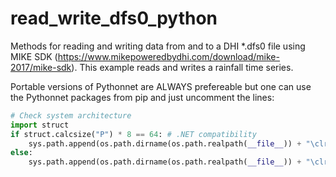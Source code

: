 # read_write_dfs0_python
Methods for reading and writing data from and to a DHI *.dfs0 file using MIKE SDK (https://www.mikepoweredbydhi.com/download/mike-2017/mike-sdk). This example reads and writes a rainfall time series.

Portable versions of Pythonnet are ALWAYS prefereable but one can use the Pythonnet packages from pip and just uncomment the lines:

```python
# Check system architecture
import struct
if struct.calcsize("P") * 8 == 64: # .NET compatibility
    sys.path.append(os.path.dirname(os.path.realpath(__file__)) + "\clr64")
else:
    sys.path.append(os.path.dirname(os.path.realpath(__file__)) + "\clr")
```
